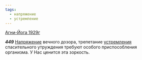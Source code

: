 ```yaml
---
tags:
  - напряжение
  - устремление
---
```


[Агни-Йога 1929г](/agni/1929)

___449___
[Напряжение](/tag/#напряжение) вечного дозора, трепетание [устремления](/tag/#устремление) спасительного утруждения требуют особого приспособления организма. У Нас ценится эта зоркость.